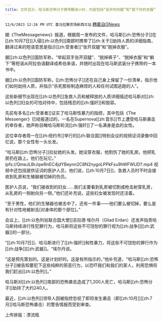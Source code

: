 ```yaml
---
title: 文件显示，哈马斯恐怖分子携带翻译小抄，内容包括“张开你的腿”和“脱下你的衣服”
---
```

`12/6/2023 12:26 PM UTC 喜马拉雅农场新西兰站` [轉載自GNews](https://gnews.org/articles/2077923)

据《TheMessagenews》报道，根据周一发布的文件，哈马斯[[zh:恐怖分子]]在[[zh:10月7日]]入侵[[zh:以色列]]南部时携带了[[zh:关于]]劫持人质的详细指南，翻译过来的短语意思是指示[[zh:受害者]]“张开双腿”和“脱掉衣服”。

据[[zh:以色列]]国防军称，“举起双手张开双腿”、“脱掉裤子”、“脱掉衣服”和“躺下”等短语从阿拉伯语翻译成希伯来语，并随时出现在哈马斯武装分子携带的一本书中。

据[[zh:以色列]]国防军称，[[zh:恐怖分子]]还在自己身上保留了一份清单，指示他们如何劫持人质，并指示“杀死那些制造麻烦的人和任何试图逃跑的人”。

这些新细节出现在[[zh:以色列]]急救人员和被释放的人质详细描述哈马斯对[[zh:以色列]]妇女的可怕对待中，包括残忍的[[zh:强奸]]和毁容。

先前有多名[[zh:受害者]]证实了哈马斯性暴力的指控，其中包括《The Messenger》已经报道过的，一名在Supernova[[zh:音乐]]节上遭受哈马斯袭击的幸存者，她声称目睹哈马斯轮流[[zh:强奸]]了一名满身是血的女性。

这位幸存者周一在[[zh:纽约市]]举行的[[zh:联合国]]特别会议的视频证词录像中回忆说，那个女性有一头长发。

“哈马斯[[zh:恐怖分子]]拉扯她的头发。她没穿衣服，他割伤了她的乳房。他把乳房扔在路上。他们在玩它。”
ipfs://QmeJLBrJqwRnEC4jdYBeynn2C8N2nygoLPPkFsu9hWFWUD?.mp4
视频中还包括提供证词的医护人员，他们说，[[zh:10月7日]]，急救人员时不时会接收到乳房和生殖器被切掉的伤员。

医护人员说，“我们接收到的妇女......我们主要看到乳房被切割或枪击射穿乳房，从乳房的一侧射向另一侧，”他们还补充说，这些妇女被发现时还活着。

“至于男性，他们的生殖器也被击中了。还有一件事——他们要么被切掉，要么是有针对性地被射击\[对身体的那个部位\]。”

会议上，[[zh:以色列驻联合国大使]]吉拉德·埃尔丹（Gilad Erdan）还发声指责哈马斯持续进行性犯罪行为，哈马斯将这些不可饶恕的罪行视为[[zh:战争]][[zh:武器]]的一部分。

“[[zh:10月7日]]、哈马斯进行了[[zh:强奸]]和性暴力，将这些不可饶恕的罪行作为[[zh:战争]][[zh:武器]]。“埃尔丹说。

“这是预先策划的。这是计划好的。这是有所指示的，”他补充道，“哈马斯[[zh:恐怖分子]]被告知要犯下这些纯粹的邪恶行为，以恐吓我们和我们的家人，利用恐惧将我们赶出[[zh:以色列]]。”

哈马斯对[[zh:以色列]]南部的恐怖袭击造成了1,200人死亡，哈马斯[[zh:恐怖分子]]劫持了大约240人。

最近，[[zh:以色列]]领导人因被指控忽视了即将发生袭击（即[[zh:10月]][[zh:7月]]哈马斯恐怖袭击）的警告情报而受到审查。

上传排版：漂流瓶
